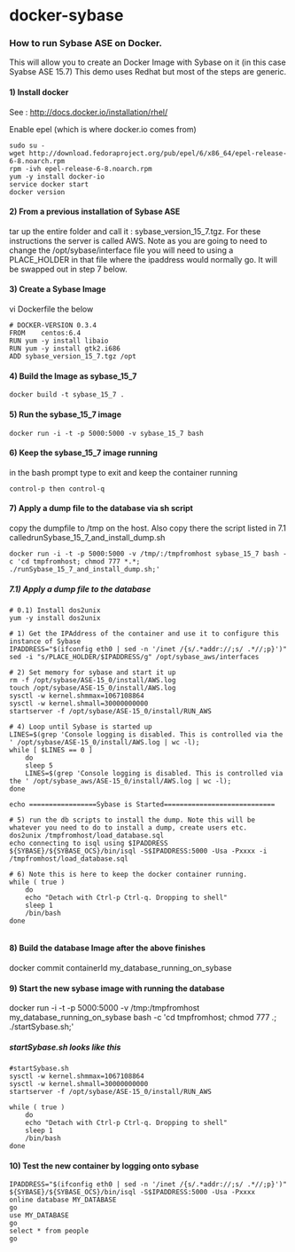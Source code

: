 docker-sybase
=============

### How to run Sybase ASE on Docker.  
This will allow you to create an Docker Image with Sybase on it (in this case Syabse ASE 15.7)
This demo uses Redhat but most of the steps are generic.

#### 1) Install docker

See : http://docs.docker.io/installation/rhel/

Enable epel (which is where docker.io comes from)
```
sudo su -
wget http://download.fedoraproject.org/pub/epel/6/x86_64/epel-release-6-8.noarch.rpm
rpm -ivh epel-release-6-8.noarch.rpm
yum -y install docker-io
service docker start
docker version
```

#### 2) From a previous installation of Sybase ASE
tar up the entire folder and call it : sybase_version_15_7.tgz.  For these instructions the server is called AWS. Note as you are going to need to change the /opt/sybase/interface file you will need to using a PLACE_HOLDER in that file where the ipaddress would normally go.  It will be swapped out in step 7 below.

#### 3) Create a Sybase Image 
vi Dockerfile the below
```
# DOCKER-VERSION 0.3.4
FROM    centos:6.4
RUN yum -y install libaio
RUN yum -y install gtk2.i686
ADD sybase_version_15_7.tgz /opt
```

#### 4) Build the Image as sybase_15_7
```
docker build -t sybase_15_7 .
```

#### 5) Run the sybase_15_7 image
```
docker run -i -t -p 5000:5000 -v sybase_15_7 bash

```
#### 6) Keep the sybase_15_7 image running
in the bash prompt type to exit and keep the container running
```
control-p then control-q
```

#### 7) Apply a dump file to the database via sh script
copy the dumpfile to /tmp on the host. Also copy there the script listed in 7.1 calledrunSybase_15_7_and_install_dump.sh
```
docker run -i -t -p 5000:5000 -v /tmp/:/tmpfromhost sybase_15_7 bash -c 'cd tmpfromhost; chmod 777 *.*; ./runSybase_15_7_and_install_dump.sh;'

```

##### 7.1) Apply a dump file to the database
```
# 0.1) Install dos2unix
yum -y install dos2unix

# 1) Get the IPAddress of the container and use it to configure this instance of Sybase
IPADDRESS="$(ifconfig eth0 | sed -n '/inet /{s/.*addr://;s/ .*//;p}')"
sed -i "s/PLACE_HOLDER/$IPADDRESS/g" /opt/sybase_aws/interfaces

# 2) Set memory for sybase and start it up
rm -f /opt/sybase/ASE-15_0/install/AWS.log
touch /opt/sybase/ASE-15_0/install/AWS.log
sysctl -w kernel.shmmax=1067108864
sysctl -w kernel.shmall=30000000000
startserver -f /opt/sybase/ASE-15_0/install/RUN_AWS

# 4) Loop until Sybase is started up
LINES=$(grep 'Console logging is disabled. This is controlled via the ' /opt/sybase/ASE-15_0/install/AWS.log | wc -l);
while [ $LINES == 0 ]
    do
    sleep 5
    LINES=$(grep 'Console logging is disabled. This is controlled via the ' /opt/sybase_aws/ASE-15_0/install/AWS.log | wc -l);
done

echo =================Sybase is Started============================

# 5) run the db scripts to install the dump. Note this will be whatever you need to do to install a dump, create users etc.
dos2unix /tmpfromhost/load_database.sql
echo connecting to isql using $IPADDRESS
${SYBASE}/${SYBASE_OCS}/bin/isql -S$IPADDRESS:5000 -Usa -Pxxxx -i /tmpfromhost/load_database.sql

# 6) Note this is here to keep the docker container running.
while ( true )
    do
    echo "Detach with Ctrl-p Ctrl-q. Dropping to shell"
    sleep 1
    /bin/bash
done


```


#### 8) Build the database Image after the above finishes
docker commit containerId my_database_running_on_sybase

#### 9) Start the new sybase image with running the database 
docker run -i -t -p 5000:5000 -v /tmp:/tmpfromhost my_database_running_on_sybase bash -c 'cd tmpfromhost; chmod 777 *.*; ./startSybase.sh;'

##### startSybase.sh looks like this
```
#startSybase.sh
sysctl -w kernel.shmmax=1067108864
sysctl -w kernel.shmall=30000000000
startserver -f /opt/sybase/ASE-15_0/install/RUN_AWS

while ( true )
    do
    echo "Detach with Ctrl-p Ctrl-q. Dropping to shell"
    sleep 1
    /bin/bash
done

```
#### 10) Test the new container by logging onto sybase

```
IPADDRESS="$(ifconfig eth0 | sed -n '/inet /{s/.*addr://;s/ .*//;p}')"
${SYBASE}/${SYBASE_OCS}/bin/isql -S$IPADDRESS:5000 -Usa -Pxxxx
online database MY_DATABASE
go
use MY_DATABASE
go
select * from people
go
```

    
